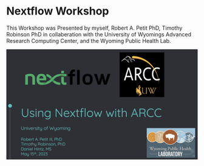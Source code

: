 # Nextflow Workshop

This Workshop was Presented by myself, Robert A. Petit PhD, Timothy Robinson PhD in collaberation with the University of Wyomings Advanced Research Computing Center, and the Wyoming Public Health Lab. 

![image](/First_slide.PNG)

